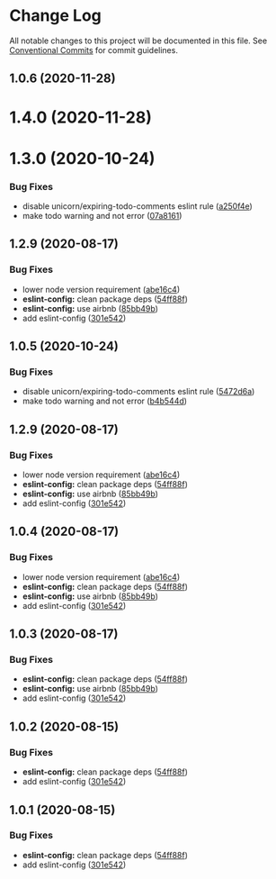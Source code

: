 # Change Log

All notable changes to this project will be documented in this file.
See [Conventional Commits](https://conventionalcommits.org) for commit guidelines.

## 1.0.6 (2020-11-28)



# 1.4.0 (2020-11-28)



# 1.3.0 (2020-10-24)


### Bug Fixes

* disable unicorn/expiring-todo-comments eslint rule ([a250f4e](https://github.com/devpulsion/configs/commit/a250f4e4a6ebd614b6a9a589b1a14d022de2f7f6))
* make todo warning and not error ([07a8161](https://github.com/devpulsion/configs/commit/07a8161af5302c5ee63fab928a157c057db5e0c1))



## 1.2.9 (2020-08-17)


### Bug Fixes

* lower node version requirement ([abe16c4](https://github.com/devpulsion/configs/commit/abe16c42c15d519fab66bbcfecd778694f5839a5))
* **eslint-config:** clean package deps ([54ff88f](https://github.com/devpulsion/configs/commit/54ff88f4d09a28ebf52c04fdcc3ae266922b1d11))
* **eslint-config:** use airbnb ([85bb49b](https://github.com/devpulsion/configs/commit/85bb49b417ae47f01ec89215d1d84edadeb797e6))
* add eslint-config ([301e542](https://github.com/devpulsion/configs/commit/301e542cf7f515294dc573d26135c7d5eb339ba5))





## 1.0.5 (2020-10-24)


### Bug Fixes

* disable unicorn/expiring-todo-comments eslint rule ([5472d6a](https://github.com/devpulsion/configs/commit/5472d6ac945e64aefa071106152b90c9b7f759cb))
* make todo warning and not error ([b4b544d](https://github.com/devpulsion/configs/commit/b4b544d3b1023a75f76c35300c94a052f4c2291e))



## 1.2.9 (2020-08-17)


### Bug Fixes

* lower node version requirement ([abe16c4](https://github.com/devpulsion/configs/commit/abe16c42c15d519fab66bbcfecd778694f5839a5))
* **eslint-config:** clean package deps ([54ff88f](https://github.com/devpulsion/configs/commit/54ff88f4d09a28ebf52c04fdcc3ae266922b1d11))
* **eslint-config:** use airbnb ([85bb49b](https://github.com/devpulsion/configs/commit/85bb49b417ae47f01ec89215d1d84edadeb797e6))
* add eslint-config ([301e542](https://github.com/devpulsion/configs/commit/301e542cf7f515294dc573d26135c7d5eb339ba5))





## 1.0.4 (2020-08-17)


### Bug Fixes

* lower node version requirement ([abe16c4](https://github.com/devpulsion/configs/commit/abe16c42c15d519fab66bbcfecd778694f5839a5))
* **eslint-config:** clean package deps ([54ff88f](https://github.com/devpulsion/configs/commit/54ff88f4d09a28ebf52c04fdcc3ae266922b1d11))
* **eslint-config:** use airbnb ([85bb49b](https://github.com/devpulsion/configs/commit/85bb49b417ae47f01ec89215d1d84edadeb797e6))
* add eslint-config ([301e542](https://github.com/devpulsion/configs/commit/301e542cf7f515294dc573d26135c7d5eb339ba5))





## 1.0.3 (2020-08-17)


### Bug Fixes

* **eslint-config:** clean package deps ([54ff88f](https://github.com/devpulsion/configs/commit/54ff88f4d09a28ebf52c04fdcc3ae266922b1d11))
* **eslint-config:** use airbnb ([85bb49b](https://github.com/devpulsion/configs/commit/85bb49b417ae47f01ec89215d1d84edadeb797e6))
* add eslint-config ([301e542](https://github.com/devpulsion/configs/commit/301e542cf7f515294dc573d26135c7d5eb339ba5))





## 1.0.2 (2020-08-15)


### Bug Fixes

* **eslint-config:** clean package deps ([54ff88f](https://github.com/devpulsion/configs/commit/54ff88f4d09a28ebf52c04fdcc3ae266922b1d11))
* add eslint-config ([301e542](https://github.com/devpulsion/configs/commit/301e542cf7f515294dc573d26135c7d5eb339ba5))





## 1.0.1 (2020-08-15)


### Bug Fixes

* **eslint-config:** clean package deps ([54ff88f](https://github.com/devpulsion/configs/commit/54ff88f4d09a28ebf52c04fdcc3ae266922b1d11))
* add eslint-config ([301e542](https://github.com/devpulsion/configs/commit/301e542cf7f515294dc573d26135c7d5eb339ba5))
